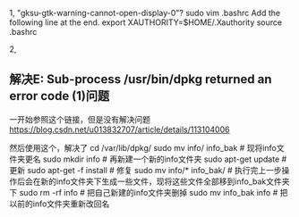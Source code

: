 1, "gksu-gtk-warning-cannot-open-display-0"?
	  sudo vim .bashrc
	Add the following line at the end.
	  export XAUTHORITY=$HOME/.Xauthority
	  source .bashrc

2,

## 解决E: Sub-process /usr/bin/dpkg returned an error code (1)问题

一开始参照这个链接，但是没有解决问题
https://blog.csdn.net/u013832707/article/details/113104006

然后使用这个，解决了
cd /var/lib/dpkg/
sudo mv info/ info_bak # 现将info文件夹更名
sudo mkdir info # 再新建一个新的info文件夹
sudo apt-get update # 更新
sudo apt-get -f install # 修复
sudo mv info/* info_bak/ # 执行完上一步操作后会在新的info文件夹下生成一些文件，现将这些文件全部移到info_bak文件夹下
sudo rm -rf info # 把自己新建的info文件夹删掉
sudo mv info_bak info # 把以前的info文件夹重新改回名

## 
